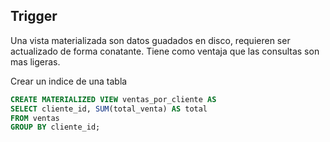 ## Trigger

Una vista materializada son datos guadados en disco, requieren ser actualizado de forma conatante.
Tiene como ventaja que las consultas son mas ligeras.

Crear un indice de una tabla
```sql
CREATE MATERIALIZED VIEW ventas_por_cliente AS
SELECT cliente_id, SUM(total_venta) AS total
FROM ventas
GROUP BY cliente_id;
```